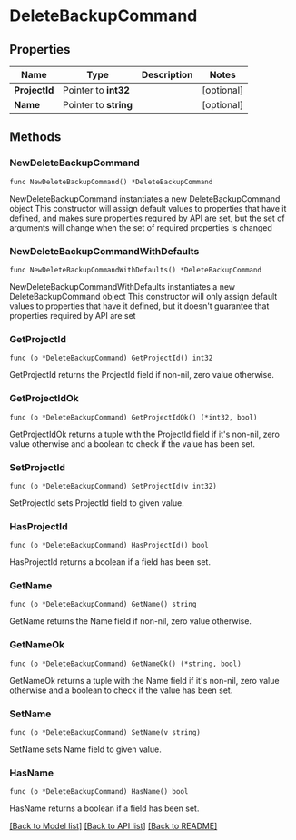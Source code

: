 # DeleteBackupCommand

## Properties

Name | Type | Description | Notes
------------ | ------------- | ------------- | -------------
**ProjectId** | Pointer to **int32** |  | [optional] 
**Name** | Pointer to **string** |  | [optional] 

## Methods

### NewDeleteBackupCommand

`func NewDeleteBackupCommand() *DeleteBackupCommand`

NewDeleteBackupCommand instantiates a new DeleteBackupCommand object
This constructor will assign default values to properties that have it defined,
and makes sure properties required by API are set, but the set of arguments
will change when the set of required properties is changed

### NewDeleteBackupCommandWithDefaults

`func NewDeleteBackupCommandWithDefaults() *DeleteBackupCommand`

NewDeleteBackupCommandWithDefaults instantiates a new DeleteBackupCommand object
This constructor will only assign default values to properties that have it defined,
but it doesn't guarantee that properties required by API are set

### GetProjectId

`func (o *DeleteBackupCommand) GetProjectId() int32`

GetProjectId returns the ProjectId field if non-nil, zero value otherwise.

### GetProjectIdOk

`func (o *DeleteBackupCommand) GetProjectIdOk() (*int32, bool)`

GetProjectIdOk returns a tuple with the ProjectId field if it's non-nil, zero value otherwise
and a boolean to check if the value has been set.

### SetProjectId

`func (o *DeleteBackupCommand) SetProjectId(v int32)`

SetProjectId sets ProjectId field to given value.

### HasProjectId

`func (o *DeleteBackupCommand) HasProjectId() bool`

HasProjectId returns a boolean if a field has been set.

### GetName

`func (o *DeleteBackupCommand) GetName() string`

GetName returns the Name field if non-nil, zero value otherwise.

### GetNameOk

`func (o *DeleteBackupCommand) GetNameOk() (*string, bool)`

GetNameOk returns a tuple with the Name field if it's non-nil, zero value otherwise
and a boolean to check if the value has been set.

### SetName

`func (o *DeleteBackupCommand) SetName(v string)`

SetName sets Name field to given value.

### HasName

`func (o *DeleteBackupCommand) HasName() bool`

HasName returns a boolean if a field has been set.


[[Back to Model list]](../README.md#documentation-for-models) [[Back to API list]](../README.md#documentation-for-api-endpoints) [[Back to README]](../README.md)


